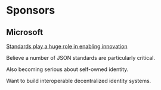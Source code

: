 # Sponsors

## Microsoft

[Standards play a huge role in enabling innovation](../../topics-and-advance-readings/The_Role_of_Standards_in_Accelerating_Innovation.md)

Believe a number of JSON standards are particularly critical.

Also becoming serious about self-owned identity.

Want to build interoperable decentralized identity systems.
